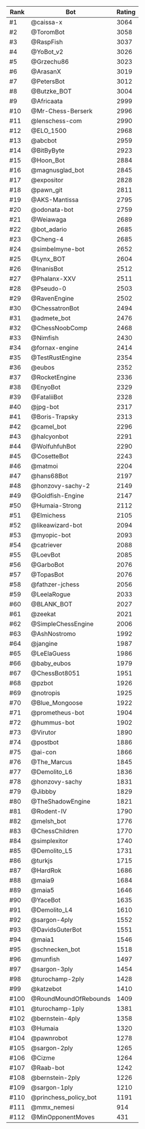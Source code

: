 Rank|Bot|Rating
---|---|---
#1|@caissa-x|3064
#2|@ToromBot|3058
#3|@RaspFish|3037
#4|@YoBot_v2|3026
#5|@Grzechu86|3023
#6|@ArasanX|3019
#7|@PetersBot|3012
#8|@Butzke_BOT|3004
#9|@Africaata|2999
#10|@Mr-Chess-Berserk|2996
#11|@lenschess-com|2990
#12|@ELO_1500|2968
#13|@abcbot|2959
#14|@BitByByte|2923
#15|@Hoon_Bot|2884
#16|@magnusglad_bot|2845
#17|@expositor|2828
#18|@pawn_git|2811
#19|@AKS-Mantissa|2795
#20|@odonata-bot|2759
#21|@Weiawaga|2689
#22|@bot_adario|2685
#23|@Cheng-4|2685
#24|@simbelmyne-bot|2652
#25|@Lynx_BOT|2604
#26|@InanisBot|2512
#27|@Phalanx-XXV|2511
#28|@Pseudo-0|2503
#29|@RavenEngine|2502
#30|@ChessatronBot|2494
#31|@admete_bot|2476
#32|@ChessNoobComp|2468
#33|@Nimfish|2430
#34|@fornax-engine|2414
#35|@TestRustEngine|2354
#36|@eubos|2352
#37|@RocketEngine|2336
#38|@EnyoBot|2329
#39|@FataliiBot|2328
#40|@jpg-bot|2317
#41|@Boris-Trapsky|2313
#42|@camel_bot|2296
#43|@halcyonbot|2291
#44|@WolfuhfuhBot|2290
#45|@CosetteBot|2243
#46|@matmoi|2204
#47|@hans68Bot|2197
#48|@honzovy-sachy-2|2149
#49|@Goldfish-Engine|2147
#50|@Humaia-Strong|2112
#51|@Elmichess|2105
#52|@likeawizard-bot|2094
#53|@myopic-bot|2093
#54|@catriever|2088
#55|@LoevBot|2085
#56|@GarboBot|2076
#57|@TopasBot|2076
#58|@fathzer-jchess|2056
#59|@LeelaRogue|2033
#60|@BLANK_BOT|2027
#61|@zeekat|2021
#62|@SimpleChessEngine|2006
#63|@AshNostromo|1992
#64|@jangine|1987
#65|@LeElaGuess|1986
#66|@baby_eubos|1979
#67|@ChessBot8051|1951
#68|@pzbot|1926
#69|@notropis|1925
#70|@Blue_Mongoose|1922
#71|@prometheus-bot|1904
#72|@hummus-bot|1902
#73|@Virutor|1890
#74|@postbot|1886
#75|@ai-con|1866
#76|@The_Marcus|1845
#77|@Demolito_L6|1836
#78|@honzovy-sachy|1831
#79|@Jibbby|1829
#80|@TheShadowEngine|1821
#81|@Rodent-IV|1790
#82|@melsh_bot|1776
#83|@ChessChildren|1770
#84|@simplexitor|1740
#85|@Demolito_L5|1731
#86|@turkjs|1715
#87|@HardRok|1686
#88|@maia9|1684
#89|@maia5|1646
#90|@YaceBot|1635
#91|@Demolito_L4|1610
#92|@sargon-4ply|1552
#93|@DavidsGuterBot|1551
#94|@maia1|1546
#95|@schnecken_bot|1518
#96|@munfish|1497
#97|@sargon-3ply|1454
#98|@turochamp-2ply|1428
#99|@katzebot|1410
#100|@RoundMoundOfRebounds|1409
#101|@turochamp-1ply|1381
#102|@bernstein-4ply|1358
#103|@Humaia|1320
#104|@pawnrobot|1278
#105|@sargon-2ply|1265
#106|@Cizme|1264
#107|@Raab-bot|1242
#108|@bernstein-2ply|1226
#109|@sargon-1ply|1210
#110|@princhess_policy_bot|1191
#111|@mmx_nemesi|914
#112|@MinOpponentMoves|431
